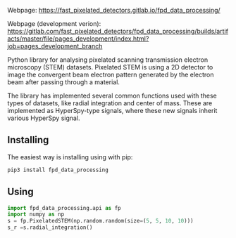 Webpage: https://fast_pixelated_detectors.gitlab.io/fpd_data_processing/

Webpage (development verion): https://gitlab.com/fast_pixelated_detectors/fpd_data_processing/builds/artifacts/master/file/pages_development/index.html?job=pages_development_branch

Python library for analysing pixelated scanning transmission electron microscopy (STEM) datasets.
Pixelated STEM is using a 2D detector to image the convergent beam electron pattern generated by the electron beam after passing through a material.

The library has implemented several common functions used with these types of datasets, like radial integration and center of mass.
These are implemented as HyperSpy-type signals, where these new signals inherit various HyperSpy signal.


Installing
----------

The easiest way is installing using with pip:

```bash
pip3 install fpd_data_processing
```

Using
-----

```python
import fpd_data_processing.api as fp
import numpy as np
s = fp.PixelatedSTEM(np.random.random(size=(5, 5, 10, 10)))
s_r =s.radial_integration()
```
